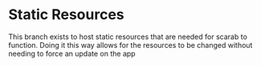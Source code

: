 # Static Resources
This branch exists to host static resources that are needed for scarab to function. Doing it this way allows for the 
resources to be changed without needing to force an update on the app